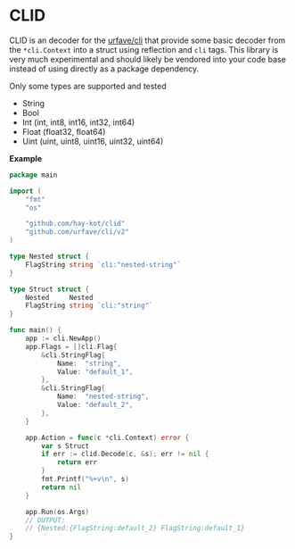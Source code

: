 # CLID

CLID is an decoder for the [urfave/cli](https://github.com/urfave/cli) that provide some basic decoder from the `*cli.Context` into a struct using reflection and `cli` tags. This library is very much experimental and should likely be vendored into your code base instead of using directly as a package dependency.

Only some types are supported and tested

- String
- Bool
- Int (int, int8, int16, int32, int64)
- Float (float32, float64)
- Uint (uint, uint8, uint16, uint32, uint64)

**Example**

```go
package main

import (
	"fmt"
	"os"

	"github.com/hay-kot/clid"
	"github.com/urfave/cli/v2"
)

type Nested struct {
	FlagString string `cli:"nested-string"`
}

type Struct struct {
	Nested     Nested
	FlagString string `cli:"string"`
}

func main() {
	app := cli.NewApp()
	app.Flags = []cli.Flag{
		&cli.StringFlag{
			Name:  "string",
			Value: "default_1",
		},
		&cli.StringFlag{
			Name:  "nested-string",
			Value: "default_2",
		},
	}

	app.Action = func(c *cli.Context) error {
		var s Struct
		if err := clid.Decode(c, &s); err != nil {
			return err
		}
		fmt.Printf("%+v\n", s)
		return nil
	}

	app.Run(os.Args)
    // OUTPUT:
    // {Nested:{FlagString:default_2} FlagString:default_1}
}

```